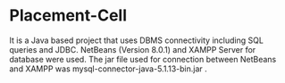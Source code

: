 # Placement-Cell
It is a Java based project that uses DBMS connectivity including SQL queries and JDBC. NetBeans (Version 8.0.1) and XAMPP Server for database were used. The jar file used for connection between NetBeans and XAMPP was mysql-connector-java-5.1.13-bin.jar .
